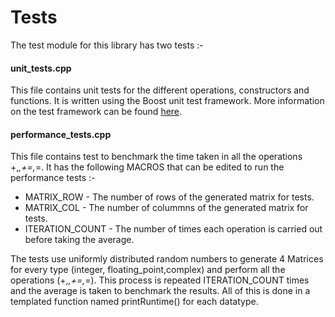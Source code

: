 # Tests
The test module for this library has two tests :-

#### unit_tests.cpp
This file contains unit tests for the different operations, constructors and functions. It is written using the Boost unit test framework. More information on the test framework can be found [here](http://www.boost.org/doc/libs/1_53_0/libs/test/doc/html/utf.html).

#### performance_tests.cpp
This file contains test to benchmark the time taken in all the operations +,*,+=,*=. It has the following MACROS that can be edited to run the performance tests :-
* MATRIX_ROW - The number of rows of the generated matrix for tests.
* MATRIX_COL - The number of colummns of the generated matrix for tests.
* ITERATION_COUNT - The number of times each operation is carried out before taking the average.

The tests use uniformly distributed random numbers to generate 4 Matrices for every type (integer, floating_point,complex) and perform all the operations (+,*,+=,*=). This process is repeated ITERATION_COUNT times and the average is taken to benchmark the results. All of this is done in a templated function named printRuntime() for each datatype.



